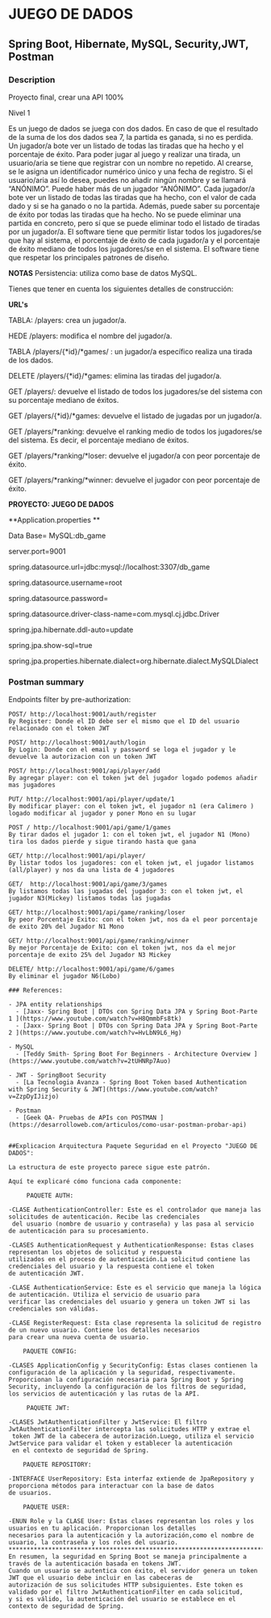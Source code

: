 # JUEGO DE DADOS


## Spring Boot, Hibernate, MySQL, Security,JWT, Postman

### Description

Proyecto final, crear una API 100%

Nivel 1

Es un juego de dados se juega con dos dados. En caso de que el resultado de la suma de los dos dados sea 7, la partida es ganada, si no es perdida.
Un jugador/a bote ver un listado de todas las tiradas que ha hecho y el porcentaje de éxito.
Para poder jugar al juego y realizar una tirada, un usuario/aria se tiene que registrar con un nombre no repetido. Al crearse, se le asigna un 
identificador numérico único y una fecha de registro. Si el usuario/aria así lo desea, puedes no añadir ningún nombre y se llamará “ANÓNIMO”.
Puede haber más de un jugador “ANÓNIMO”.
Cada jugador/a bote ver un listado de todas las tiradas que ha hecho, con el valor de cada dado y si se ha ganado o no la partida. Además, puede 
saber su porcentaje de éxito por todas las tiradas que ha hecho.
No se puede eliminar una partida en concreto, pero sí que se puede eliminar todo el listado de tiradas por un jugador/a.
El software tiene que permitir listar todos los jugadores/se que hay al sistema, el porcentaje de éxito de cada jugador/a y el porcentaje de éxito
mediano de todos los jugadores/se en el sistema.
El software tiene que respetar los principales patrones de diseño.

**NOTAS**
Persistencia: utiliza como base de datos MySQL. 

Tienes que tener en cuenta los siguientes detalles de construcción:

**URL's** 

TABLA: /players: crea un jugador/a.

HEDE /players: modifica el nombre del jugador/a.

TABLA /players/{*id}/*games/ : un jugador/a específico realiza una tirada de los dados.

DELETE /players/{*id}/*games: elimina las tiradas del jugador/a.

GET /players/: devuelve el listado de todos los jugadores/se del sistema con su porcentaje mediano de éxitos.

GET /players/{*id}/*games: devuelve el listado de jugadas por un jugador/a.

GET /players/*ranking: devuelve el ranking medio de todos los jugadores/se del sistema. Es decir, el porcentaje mediano de éxitos.

GET /players/*ranking/*loser: devuelve el jugador/a con peor porcentaje de éxito.

GET /players/*ranking/*winner: devuelve el jugador con peor porcentaje de éxito.

**PROYECTO: JUEGO DE DADOS** 

**Application.properties **

Data Base= MySQL:db_game

server.port=9001

spring.datasource.url=jdbc:mysql://localhost:3307/db_game

spring.datasource.username=root

spring.datasource.password=

spring.datasource.driver-class-name=com.mysql.cj.jdbc.Driver

spring.jpa.hibernate.ddl-auto=update

spring.jpa.show-sql=true

spring.jpa.properties.hibernate.dialect=org.hibernate.dialect.MySQLDialect

### Postman summary 

Endpoints filter by pre-authorization:
```
POST/ http://localhost:9001/auth/register
By Register: Donde el ID debe ser el mismo que el ID del usuario relacionado con el token JWT

POST/ http://localhost:9001/auth/login
By Login: Donde con el email y password se loga el jugador y le devuelve la autorizacion con un token JWT

POST/ http://localhost:9001/api/player/add
By agregar player: con el token jwt del jugador logado podemos añadir mas jugadores

PUT/ http://localhost:9001/api/player/update/1
By modificar player: con el token jwt, el jugador n1 (era Calimero ) logado modificar al jugador y poner Mono en su lugar

POST / http://localhost:9001/api/game/1/games
By tirar dados el jugador 1: con el token jwt, el jugador N1 (Mono) tira los dados pierde y sigue tirando hasta que gana

GET/ http://localhost:9001/api/player/
By listar todos los jugadores: con el token jwt, el jugador listamos (all/player) y nos da una lista de 4 jugadores

GET/  http://localhost:9001/api/game/3/games
By listamos todas las jugadas del jugador 3: con el token jwt, el jugador N3(Mickey) listamos todas las jugadas

GET/ http://localhost:9001/api/game/ranking/loser
By peor Porcentaje Exito: con el token jwt, nos da el peor porcentaje de exito 20% del Jugador N1 Mono

GET/ http://localhost:9001/api/game/ranking/winner
By mejor Porcentaje de Exito: con el token jwt, nos da el mejor porcentaje de exito 25% del Jugador N3 Mickey

DELETE/ http://localhost:9001/api/game/6/games
By eliminar el jugador N6(Lobo)

### References:

- JPA entity relationships
  - [Jaxx- Spring Boot | DTOs con Spring Data JPA y Spring Boot-Parte 1 ](https://www.youtube.com/watch?v=H8QmmbFs8tk)
  - [Jaxx- Spring Boot | DTOs con Spring Data JPA y Spring Boot-Parte 2 ](https://www.youtube.com/watch?v=HvLbN9L6_Hg)

- MySQL
  - [Teddy Smith- Spring Boot For Beginners - Architecture Overview ] (https://www.youtube.com/watch?v=2tUHNRp7Auo)

- JWT - SpringBoot Security
  - [La Tecnologia Avanza - Spring Boot Token based Authentication with Spring Security & JWT](https://www.youtube.com/watch?v=ZzpDyIJizjo)

- Postman
  - [Geek QA- Pruebas de APIs con POSTMAN ](https://desarrolloweb.com/articulos/como-usar-postman-probar-api)

  
##Explicacion Arquitectura Paquete Seguridad en el Proyecto "JUEGO DE DADOS":

La estructura de este proyecto parece sigue este patrón.

Aquí te explicaré cómo funciona cada componente:

     PAQUETE AUTH:

-CLASE AuthenticationController: Este es el controlador que maneja las solicitudes de autenticación. Recibe las credenciales
 del usuario (nombre de usuario y contraseña) y las pasa al servicio de autenticación para su procesamiento.

-CLASES AuthenticationRequest y AuthenticationResponse: Estas clases representan los objetos de solicitud y respuesta
utilizados en el proceso de autenticación.La solicitud contiene las credenciales del usuario y la respuesta contiene el token
de autenticación JWT.

-CLASE AuthenticationService: Este es el servicio que maneja la lógica de autenticación. Utiliza el servicio de usuario para
verificar las credenciales del usuario y genera un token JWT si las credenciales son válidas.

-CLASE RegisterRequest: Esta clase representa la solicitud de registro de un nuevo usuario. Contiene los detalles necesarios
para crear una nueva cuenta de usuario.

    PAQUETE CONFIG:

-CLASES ApplicationConfig y SecurityConfig: Estas clases contienen la configuración de la aplicación y la seguridad, respectivamente.
Proporcionan la configuración necesaria para Spring Boot y Spring Security, incluyendo la configuración de los filtros de seguridad,
los servicios de autenticación y las rutas de la API.

     PAQUETE JWT:

-CLASES JwtAuthenticationFilter y JwtService: El filtro JwtAuthenticationFilter intercepta las solicitudes HTTP y extrae el
 token JWT de la cabecera de autorización.Luego, utiliza el servicio JwtService para validar el token y establecer la autenticación
 en el contexto de seguridad de Spring.

    PAQUETE REPOSITORY:

-INTERFACE UserRepository: Esta interfaz extiende de JpaRepository y proporciona métodos para interactuar con la base de datos
de usuarios.

    PAQUETE USER:

-ENUN Role y la CLASE User: Estas clases representan los roles y los usuarios en tu aplicación. Proporcionan los detalles
necesarios para la autenticación y la autorización,como el nombre de usuario, la contraseña y los roles del usuario.
********************************************************************************************************************************************
En resumen, la seguridad en Spring Boot se maneja principalmente a través de la autenticación basada en tokens JWT.
Cuando un usuario se autentica con éxito, el servidor genera un token JWT que el usuario debe incluir en las cabeceras de
autorización de sus solicitudes HTTP subsiguientes. Este token es validado por el filtro JwtAuthenticationFilter en cada solicitud,
y si es válido, la autenticación del usuario se establece en el contexto de seguridad de Spring.



